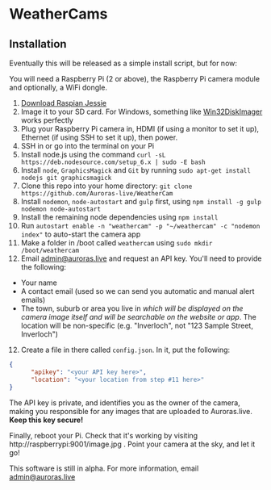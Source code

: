 # WeatherCams

## Installation
Eventually this will be released as a simple install script, but for now:

You will need a Raspberry Pi (2 or above), the Raspberry Pi camera module and optionally, a WiFi dongle.

1. [Download Raspian Jessie](https://www.raspberrypi.org/downloads/raspbian/)
2. Image it to your SD card. For Windows, something like [Win32DiskImager](https://sourceforge.net/projects/win32diskimager/) works perfectly
3. Plug your Raspberry Pi camera in, HDMI (if using a monitor to set it up), Ethernet (if using SSH to set it up), then power.
4. SSH in or go into the terminal on your Pi
5. Install node.js using the command `curl -sL https://deb.nodesource.com/setup_6.x | sudo -E bash`
6. Install `node`, `GraphicsMagick` and `Git` by running `sudo apt-get install nodejs git graphicsmagick`
7. Clone this repo into your home directory: `git clone https://github.com/Auroras-live/WeatherCam`
8. Install `nodemon`, `node-autostart` and `gulp` first, using `npm install -g gulp nodemon node-autostart`
9. Install the remaining node dependencies using `npm install`
10. Run `autostart enable -n "weathercam" -p "~/weathercam" -c "nodemon index"` to auto-start the camera app
10. Make a folder in /boot called `weathercam` using `sudo mkdir /boot/weathercam`
11. Email admin@auroras.live and request an API key. You'll need to provide the following:
  * Your name
  * A contact email (used so we can send you automatic and manual alert emails)
  * The town, suburb or area you live in *which will be displayed on the camera image itself and will be searchable on the website or app*. The location will be non-specific (e.g. "Inverloch", not "123 Sample Street, Inverloch")
12. Create a file in there called `config.json`. In it, put the following:

```json
{
      "apikey": "<your API key here>",
      "location": "<your location from step #11 here>"
}
```

The API key is private, and identifies you as the owner of the camera, making you responsible for any images that are uploaded to Auroras.live. **Keep this key secure!**

Finally, reboot your Pi. Check that it's working by visiting http://raspberrypi:9001/image.jpg . Point your camera at the sky, and let it go!

This software is still in alpha. For more information, email admin@auroras.live
